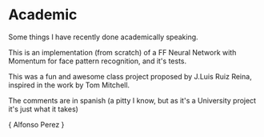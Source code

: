 Academic
==============

Some things I have recently done academically speaking.

This is an implementation (from scratch) of a FF Neural Network with Momentum for face pattern recognition, and it's tests.

This was a fun and awesome class project proposed by J.Luis Ruiz Reina, inspired in the
work by Tom Mitchell.

The comments are in spanish (a pitty I know, but as it's a University project
 it's just what it takes)

{ Alfonso Perez }


